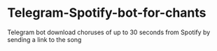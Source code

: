 # Telegram-Spotify-bot-for-chants
Telegram bot download choruses of up to 30 seconds from Spotify by sending a link to the song
